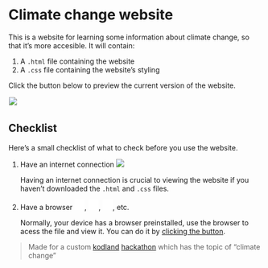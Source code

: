 # Climate change website
This is a website for learning some information about climate change, so that it’s more accesible.
It will contain:
  1. A `.html` file containing the website
  2. A `.css` file containing the website’s styling

Click the button below to preview the current version of the website.

<a href="https://html-preview.github.io/?url=https://github.com/AKodlandUser/climate-change-website/blob/main/index.html" id="button">
  <img src="https://img.shields.io/badge/Preview_Website-black?style=flat-square" width=150px style="border: 1px solid white;" />
</a>

## Checklist
Here’s a small checklist of what to check before you use the website.
<ol>
  <li>Have an internet connection <picture><source media="(prefers-color-scheme: dark)" srcset="https://github.com/user-attachments/assets/ebce3496-a976-4968-a754-4dabbb910775"><source media="(prefers-color-scheme: light)" srcset="https://github.com/user-attachments/assets/5c119d2c-2204-4480-bcf9-31fea8173206"><img src="https://github.com/user-attachments/assets/ebce3496-a976-4968-a754-4dabbb910775" width=20px></picture>
  </li>
  <p>Having an internet connection is crucial to viewing the website if you haven’t downloaded the <code>.html</code> and <code>.css</code> files.</p>
  <li>Have a browser <picture><source media="(prefers-color-scheme: dark)" srcset="https://github.com/AKodlandUser/imagesimightneed/raw/refs/heads/main/chrome-dark.svg"><source media="(prefers-color-scheme: light)" srcset="https://github.com/AKodlandUser/imagesimightneed/raw/refs/heads/main/chrome-light.svg"><img src="https://github.com/AKodlandUser/imagesimightneed/raw/refs/heads/main/chrome-dark.svg" width=20px></picture>, <picture><source media="(prefers-color-scheme: dark)" srcset="https://github.com/AKodlandUser/imagesimightneed/raw/refs/heads/main/edge-dark.svg"><source media="(prefers-color-scheme: light)" srcset="https://github.com/AKodlandUser/imagesimightneed/raw/refs/heads/main/edge-light.svg"><img src="https://github.com/AKodlandUser/imagesimightneed/raw/refs/heads/main/edge-dark.svg" width=20px></picture>, <picture><source media="(prefers-color-scheme: dark)" srcset="https://github.com/AKodlandUser/imagesimightneed/raw/refs/heads/main/opera-dark.svg"><source media="(prefers-color-scheme: light)" srcset="https://github.com/AKodlandUser/imagesimightneed/raw/refs/heads/main/opera-light.svg"><img src="https://github.com/AKodlandUser/imagesimightneed/raw/refs/heads/main/opera-dark.svg" width=20px></picture>, etc.</li>
  <p>Normally, your device has a browser preinstalled, use the browser to acess the file and view it. You can do it by <a href="https://github.com/AKodlandUser/climate-change-website#button">clicking the button</a>.</p>
</ol>

> Made for a custom [kodland](https://kodland.org "Coding Platform for Kids") [hackathon](https://w.wiki/CKZJ "Programing Marathon Event") which has the topic of “climate change”
